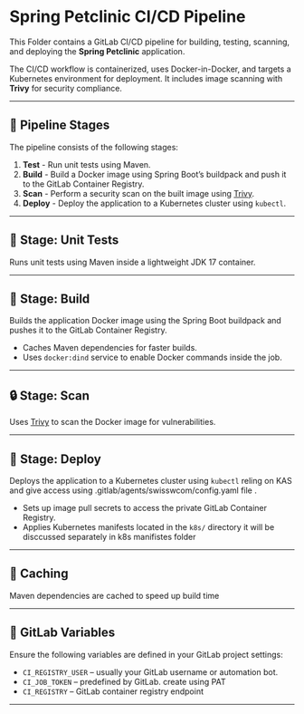 # Spring Petclinic CI/CD Pipeline

This Folder contains a GitLab CI/CD pipeline for building, testing, scanning, and deploying the **Spring Petclinic** application.

The CI/CD workflow is containerized, uses Docker-in-Docker, and targets a Kubernetes environment for deployment. It includes image scanning with **Trivy** for security compliance.

---

## 👷 Pipeline Stages

The pipeline consists of the following stages:

1. **Test** - Run unit tests using Maven.
2. **Build** - Build a Docker image using Spring Boot’s buildpack and push it to the GitLab Container Registry.
3. **Scan** - Perform a security scan on the built image using [Trivy](https://github.com/aquasecurity/trivy).
4. **Deploy** - Deploy the application to a Kubernetes cluster using `kubectl`.

---

## 🧪 Stage: Unit Tests

Runs unit tests using Maven inside a lightweight JDK 17 container.

---

## 🔧 Stage: Build

Builds the application Docker image using the Spring Boot buildpack and pushes it to the GitLab Container Registry.

- Caches Maven dependencies for faster builds.
- Uses `docker:dind` service to enable Docker commands inside the job.

---

## 🔒 Stage: Scan

Uses [Trivy](https://github.com/aquasecurity/trivy) to scan the Docker image for vulnerabilities.

---

## 🚀 Stage: Deploy

Deploys the application to a Kubernetes cluster using `kubectl` reling on KAS and give access using .gitlab/agents/swisswcom/config.yaml file .


- Sets up image pull secrets to access the private GitLab Container Registry.
- Applies Kubernetes manifests located in the `k8s/` directory it will be disccussed separately in k8s manifistes folder 

---

## 📆 Caching

Maven dependencies are cached to speed up build time

---


## 🔐 GitLab Variables

Ensure the following variables are defined in your GitLab project settings:

- `CI_REGISTRY_USER` – usually your GitLab username or automation bot.
- `CI_JOB_TOKEN` – predefined by GitLab. create using PAT
- `CI_REGISTRY` – GitLab container registry endpoint

---


